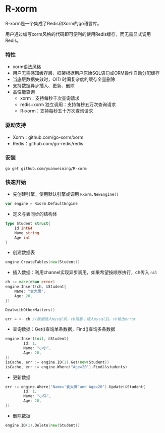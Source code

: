 # R-xorm

R-xorm是一个集成了Redis和Xorm的go语言库。

用户通过编写xorm风格的代码即可便利的使用Redis缓存，而无需显式调用Redis。

### 特性

* xorm语法风格
* 用户无需感知缓存层，框架根据用户原始SQL语句或ORM操作自动分配缓存
* 当底层数据失效时，O(1) 时间复杂度的缓存全量删除
* 支持数据异步插入、更新、删除
* 高性能查询
  * xorm：支持每秒千次查询请求
  * redis+xorm 独立调用：支持每秒五万次查询请求
  * R-xorm：支持每秒五十万次查询请求

### 驱动支持

* Xorm：github.com/go-xorm/xorm
* Redis：github.com/go-redis/redis

### 安装

```shell
go get github.com/yuanweining/R-xorm
```



### 快速开始

* 先创建引擎，使用默认引擎或调用 `Rxorm.NewEngine()`

```go
var engine = Rxorm.DefaultEngine
```

* 定义与表同步的结构体

```go
type Student struct{
	Id int64
	Name string
	Age int
}
```

* 创建数据表

```go
engine.CreateTables(new(Student))
```

* 插入数据：利用channel实现异步调用，如果希望按顺序执行，ch传入 `nil`

```go
ch := make(chan error) 
engine.Insert(ch, &Student{
    Name: "袁大鹰",
    Age: 20,
})

DealwithOtherMatters()

err = <- ch //数据插入mysql前，ch阻塞；插入mysql后，ch输出error
```

* 查询数据：Get()查询单条数据，Find()查询多条数据

```go
engine.Insert(nil, &Student{
		Id: 1,
		Name: "小小",
		Age: 20,
})
isCache, err := engine.ID(1).Get(new(Student)) 
isCache, err := engine.Where("Age=20").Find(&students) 
```

* 更新数据

```go
err := engine.Where("Name='袁大鹰'and Age=20").Update(&Student{
		Id: 1,
		Name: "小洋",
		Age: 20,
})
```

* 删除数据

```go
engine.ID(1).Delete(new(Student))
```



